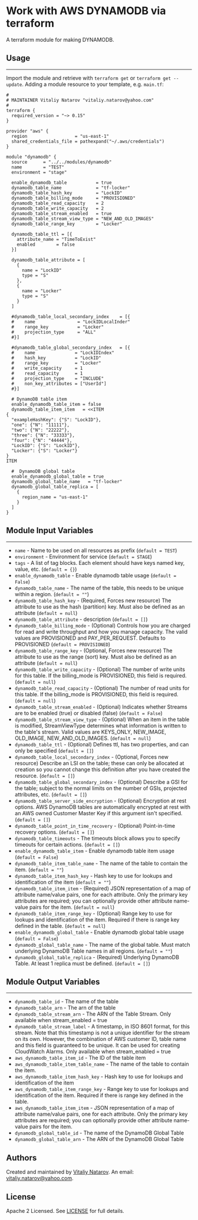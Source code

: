 # Work with AWS DYNAMODB via terraform

A terraform module for making DYNAMODB.


## Usage
----------------------
Import the module and retrieve with ```terraform get``` or ```terraform get --update```. Adding a module resource to your template, e.g. `main.tf`:

```
#
# MAINTAINER Vitaliy Natarov "vitaliy.natarov@yahoo.com"
#
terraform {
  required_version = "~> 0.15"
}

provider "aws" {
  region                  = "us-east-1"
  shared_credentials_file = pathexpand("~/.aws/credentials")
}

module "dynamodb" {
  source      = "../../modules/dynamodb"
  name        = "TEST"
  environment = "stage"

  enable_dynamodb_table           = true
  dynamodb_table_name             = "tf-locker"
  dynamodb_table_hash_key         = "LockID"
  dynamodb_table_billing_mode     = "PROVISIONED"
  dynamodb_table_read_capacity    = 2
  dynamodb_table_write_capacity   = 2
  dynamodb_table_stream_enabled   = true
  dynamodb_table_stream_view_type = "NEW_AND_OLD_IMAGES"
  dynamodb_table_range_key        = "Locker"

  dynamodb_table_ttl = [{
    attribute_name = "TimeToExist"
    enabled        = false
  }]

  dynamodb_table_attribute = [
    {
      name = "LockID"
      type = "S"
    },
    {
      name = "Locker"
      type = "S"
    }
  ]

  #dynamodb_table_local_secondary_index    = [{
  #    name                = "LockIDLocalInder"
  #    range_key           = "Locker"
  #    projection_type     = "ALL"
  #}]

  #dynamodb_table_global_secondary_index   = [{
  #    name               = "LockIDIndex"
  #    hash_key           = "LockID"
  #    range_key          = "Locker"
  #    write_capacity     = 1
  #    read_capacity      = 1
  #    projection_type    = "INCLUDE"
  #    non_key_attributes = ["UserId"]
  #}]

  # DynamoDB table item
  enable_dynamodb_table_item = false
  dynamodb_table_item_item   = <<ITEM
{
  "exampleHashKey": {"S": "LockID"},
  "one": {"N": "11111"},
  "two": {"N": "22222"},
  "three": {"N": "33333"},
  "four": {"N": "44444"},
  "LockID": {"S": "LockID"},
  "Locker": {"S": "Locker"}
}
ITEM

  #  DynamoDB global table
  enable_dynamodb_global_table = true
  dynamodb_global_table_name   = "tf-locker"
  dynamodb_global_table_replica = [
    {
      region_name = "us-east-1"
    }
  ]
}
```

## Module Input Variables
----------------------
- `name` - Name to be used on all resources as prefix (`default = TEST`)
- `environment` - Environment for service (`default = STAGE`)
- `tags` - A list of tag blocks. Each element should have keys named key, value, etc. (`default = {}`)
- `enable_dynamodb_table` - Enable dynamodb table usage (`default = False`)
- `dynamodb_table_name` - The name of the table, this needs to be unique within a region. (`default = ""`)
- `dynamodb_table_hash_key` - (Required, Forces new resource) The attribute to use as the hash (partition) key. Must also be defined as an attribute (`default = null`)
- `dynamodb_table_attribute` - description (`default = []`)
- `dynamodb_table_billing_mode` - (Optional) Controls how you are charged for read and write throughput and how you manage capacity. The valid values are PROVISIONED and PAY_PER_REQUEST. Defaults to PROVISIONED (`default = PROVISIONED`)
- `dynamodb_table_range_key` - (Optional, Forces new resource) The attribute to use as the range (sort) key. Must also be defined as an attribute (`default = null`)
- `dynamodb_table_write_capacity` -  (Optional) The number of write units for this table. If the billing_mode is PROVISIONED, this field is required. (`default = null`)
- `dynamodb_table_read_capacity` - (Optional) The number of read units for this table. If the billing_mode is PROVISIONED, this field is required. (`default = null`)
- `dynamodb_table_stream_enabled` - (Optional) Indicates whether Streams are to be enabled (true) or disabled (false) (`default = False`)
- `dynamodb_table_stream_view_type` - (Optional) When an item in the table is modified, StreamViewType determines what information is written to the table's stream. Valid values are KEYS_ONLY, NEW_IMAGE, OLD_IMAGE, NEW_AND_OLD_IMAGES. (`default = null`)
- `dynamodb_table_ttl` -  (Optional) Defines ttl, has two properties, and can only be specified (`default = []`)
- `dynamodb_table_local_secondary_index` - (Optional, Forces new resource) Describe an LSI on the table; these can only be allocated at creation so you cannot change this definition after you have created the resource. (`default = []`)
- `dynamodb_table_global_secondary_index` - (Optional) Describe a GSI for the table; subject to the normal limits on the number of GSIs, projected attributes, etc. (`default = []`)
- `dynamodb_table_server_side_encryption` - (Optional) Encryption at rest options. AWS DynamoDB tables are automatically encrypted at rest with an AWS owned Customer Master Key if this argument isn't specified. (`default = []`)
- `dynamodb_table_point_in_time_recovery` - (Optional) Point-in-time recovery options. (`default = []`)
- `dynamodb_table_timeouts` - The timeouts block allows you to specify timeouts for certain actions. (`default = []`)
- `enable_dynamodb_table_item` - Enable dynamodb table item usage (`default = False`)
- `dynamodb_table_item_table_name` - The name of the table to contain the item. (`default = ""`)
- `dynamodb_table_item_hash_key` - Hash key to use for lookups and identification of the item (`default = ""`)
- `dynamodb_table_item_item` - (Required) JSON representation of a map of attribute name/value pairs, one for each attribute. Only the primary key attributes are required; you can optionally provide other attribute name-value pairs for the item. (`default = null`)
- `dynamodb_table_item_range_key` - (Optional) Range key to use for lookups and identification of the item. Required if there is range key defined in the table. (`default = null`)
- `enable_dynamodb_global_table` - Enable dynamodb global table usage (`default = False`)
- `dynamodb_global_table_name` - The name of the global table. Must match underlying DynamoDB Table names in all regions. (`default = ""`)
- `dynamodb_global_table_replica` - (Required) Underlying DynamoDB Table. At least 1 replica must be defined. (`default = []`)

## Module Output Variables
----------------------
- `dynamodb_table_id` - The name of the table
- `dynamodb_table_arn` - The arn of the table
- `dynamodb_table_stream_arn` - The ARN of the Table Stream. Only available when stream_enabled = true
- `dynamodb_table_stream_label` - A timestamp, in ISO 8601 format, for this stream. Note that this timestamp is not a unique identifier for the stream on its own. However, the combination of AWS customer ID, table name and this field is guaranteed to be unique. It can be used for creating CloudWatch Alarms. Only available when stream_enabled = true
- `aws_dynamodb_table_item_id` - The ID of the table item
- `aws_dynamodb_table_item_table_name` - The name of the table to contain the item.
- `aws_dynamodb_table_item_hash_key` - Hash key to use for lookups and identification of the item
- `aws_dynamodb_table_item_range_key` - Range key to use for lookups and identification of the item. Required if there is range key defined in the table.
- `aws_dynamodb_table_item_item` - JSON representation of a map of attribute name/value pairs, one for each attribute. Only the primary key attributes are required; you can optionally provide other attribute name-value pairs for the item.
- `dynamodb_global_table_id` - The name of the DynamoDB Global Table
- `dynamodb_global_table_arn` - The ARN of the DynamoDB Global Table


## Authors

Created and maintained by [Vitaliy Natarov](https://github.com/SebastianUA). An email: [vitaliy.natarov@yahoo.com](vitaliy.natarov@yahoo.com).

## License

Apache 2 Licensed. See [LICENSE](https://github.com/SebastianUA/terraform/blob/master/LICENSE) for full details.
